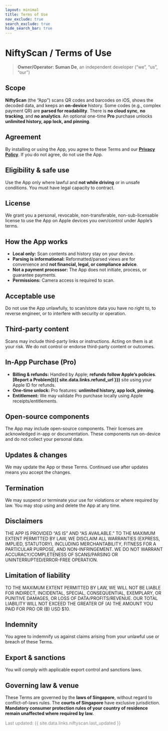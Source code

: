 ```yaml
---
layout: minimal
title: Terms of Use
nav_exclude: true
search_exclude: true
hide_search_bar: true
---
```


# NiftyScan / Terms of Use

> **Owner/Operator:** **Suman De**, an independent developer (“we”, “us”, “our”)

## Scope

**NiftyScan** (the “App”) scans QR codes and barcodes on iOS, shows the decoded data, and keeps an **on-device** history. Some codes (e.g., complex payment QR) are **parsed for readability**. There is **no cloud sync**, **no tracking**, and **no analytics**. An optional one-time **Pro** purchase unlocks **unlimited history, app lock, and pinning**.

## Agreement

By installing or using the App, you agree to these Terms and our **[Privacy Policy](privacy)**. If you do not agree, do not use the App.

## Eligibility & safe use

Use the App only where lawful and **not while driving** or in unsafe conditions. You must have legal capacity to contract.

## License

We grant you a personal, revocable, non-transferable, non-sub-licensable license to use the App on Apple devices you own/control under Apple’s terms.

## How the App works

- **Local only:** Scan contents and history stay on your device.
- **Parsing is informational:** Reformatted/parsed views are for convenience and **not financial, legal, or compliance advice**.
- **Not a payment processor:** The App does not initiate, process, or guarantee payments.
- **Permissions:** Camera access is required to scan.

## Acceptable use

Do not use the App unlawfully, to scan/store data you have no right to, to reverse engineer, or to interfere with security or operation.

## Third-party content

Scans may include third-party links or instructions. Acting on them is at your risk. We do not control or endorse third-party content or outcomes.

## In-App Purchase (Pro)

- **Billing & refunds:** Handled by Apple; **refunds follow Apple’s policies**. **[Report a Problem]({{ site.data.links.refund_url }})** site using your Apple ID for refunds.
- **One-time unlock:** Pro features: **unlimited history, app lock, pinning**.
- **Entitlement:** We may validate Pro purchase locally using Apple receipts/entitlements.

## Open-source components

The App may include open-source components. Their licenses are acknowledged in-app or documentation. These components run on-device and do not collect your personal data.

## Updates & changes

We may update the App or these Terms. Continued use after updates means you accept the changes.

## Termination

We may suspend or terminate your use for violations or where required by law. You may stop using and delete the App at any time.

## Disclaimers

THE APP IS PROVIDED “AS IS” AND “AS AVAILABLE.” TO THE MAXIMUM EXTENT PERMITTED BY LAW, WE DISCLAIM ALL WARRANTIES (EXPRESS, IMPLIED, STATUTORY), INCLUDING MERCHANTABILITY, FITNESS FOR A PARTICULAR PURPOSE, AND NON-INFRINGEMENT. WE DO NOT WARRANT ACCURACY/COMPLETENESS OF SCANS/PARSING OR UNINTERRUPTED/ERROR-FREE OPERATION.

## Limitation of liability

TO THE MAXIMUM EXTENT PERMITTED BY LAW, WE WILL NOT BE LIABLE FOR INDIRECT, INCIDENTAL, SPECIAL, CONSEQUENTIAL, EXEMPLARY, OR PUNITIVE DAMAGES, OR LOSS OF DATA/PROFITS/REVENUE. OUR TOTAL LIABILITY WILL NOT EXCEED THE GREATER OF (A) THE AMOUNT YOU PAID FOR PRO OR (B) USD $10.

## Indemnity

You agree to indemnify us against claims arising from your unlawful use or breach of these Terms.

## Export & sanctions

You will comply with applicable export control and sanctions laws.

## Governing law & venue

These Terms are governed by the **laws of Singapore**, without regard to conflict-of-laws rules. The **courts of Singapore** have exclusive jurisdiction. **Mandatory consumer protection rules of your country of residence remain unaffected where required by law.**

<p style="color: #888;">Last updated: {{ site.data.links.niftyscan.last_updated }}</p>
